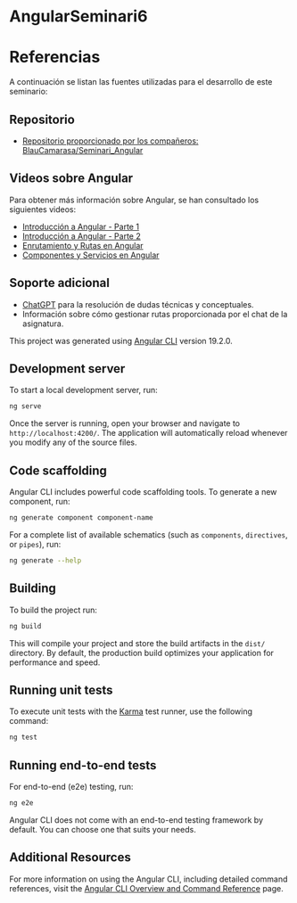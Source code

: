 # AngularSeminari6

# Referencias

A continuación se listan las fuentes utilizadas para el desarrollo de este seminario:

## Repositorio
- [Repositorio proporcionado por los compañeros: BlauCamarasa/Seminari_Angular](https://github.com/BlauCamarasa/Seminari_Angular)

## Videos sobre Angular
Para obtener más información sobre Angular, se han consultado los siguientes videos:
- [Introducción a Angular - Parte 1](https://www.youtube.com/watch?v=f7unUpshmpA&t=181s)
- [Introducción a Angular - Parte 2](https://www.youtube.com/watch?v=3vQpYKlHmS0&t=2s)
- [Enrutamiento y Rutas en Angular](https://www.youtube.com/watch?v=soInCF7nbDw&t=1s)
- [Componentes y Servicios en Angular](https://www.youtube.com/watch?v=R0nRX8jD2D0&t=1s)

## Soporte adicional
- [ChatGPT](https://chat.openai.com/) para la resolución de dudas técnicas y conceptuales.
- Información sobre cómo gestionar rutas proporcionada por el chat de la asignatura.






This project was generated using [Angular CLI](https://github.com/angular/angular-cli) version 19.2.0.

## Development server

To start a local development server, run:

```bash
ng serve
```

Once the server is running, open your browser and navigate to `http://localhost:4200/`. The application will automatically reload whenever you modify any of the source files.

## Code scaffolding

Angular CLI includes powerful code scaffolding tools. To generate a new component, run:

```bash
ng generate component component-name
```

For a complete list of available schematics (such as `components`, `directives`, or `pipes`), run:

```bash
ng generate --help
```

## Building

To build the project run:

```bash
ng build
```

This will compile your project and store the build artifacts in the `dist/` directory. By default, the production build optimizes your application for performance and speed.

## Running unit tests

To execute unit tests with the [Karma](https://karma-runner.github.io) test runner, use the following command:

```bash
ng test
```

## Running end-to-end tests

For end-to-end (e2e) testing, run:

```bash
ng e2e
```

Angular CLI does not come with an end-to-end testing framework by default. You can choose one that suits your needs.

## Additional Resources

For more information on using the Angular CLI, including detailed command references, visit the [Angular CLI Overview and Command Reference](https://angular.dev/tools/cli) page.
